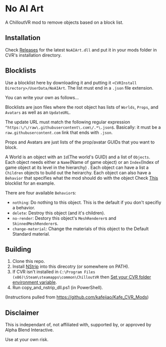# No AI Art

A ChilloutVR mod to remove objects based on a block list.

## Installation
Check [Releases](https://github.com/jll123567/NoAIArtMod/releases/latest) for the latest `NoAIArt.dll` and put it in your mods folder in CVR's installation directory.

## Blocklists

Use a blocklist here by downloading it and putting it `<CVRInstall Directory>/UserData/NoAIArt`.
The list must end in a `.json` file extension.

You can write your own as follows...

Blocklists are json files where the root object has lists of `Worlds`, `Props`, and `Avatars` as well as an `UpdateURL`.

The update URL must match the following regular expression `^https:\/\/raw\.githubusercontent\.com\/.*\.json$`.
Basically: it must be a `raw.githubusercontent.com` link that ends with `.json`.

Props and Avatars are just lists of the prop/avatar GUIDs that you want to block.

A World is an object with an `Id`(The world's GUID) and a list of `Objects`.
Each object needs either a `Name`(Name of game object) or an `Index`(Index of game object at its level in the hierarchy) .
Each object can have a list a `Children` objects to build out the heirarchy.
Each object can also have a `Behavior` that specifies what the mod should do with the object
Check [This](https://github.com/jll123567/NoAIArtMod/blob/main/BlockLists/JillsBlockList.json) blocklist for an example.

There are four available `Behavior`s:

 - `nothing`: Do nothing to this object. This is the default if you don't specifiy a behavior.
 - `delete`: Destroy this object (and it's children).
 - `no-render`: Destory this object's `MeshRenderer`s and `SkinnedMeshRenderer`s.
 - `change-material`: Change the materials of this object to the Default Standard material.

## Building
1. Clone this repo.
2. Install [NStrip](https://github.com/bbepis/NStrip) into this direcotry (or somewhere on PATH).
3. If CVR isn't installed in `C:\Program Files (x86)\Steam\steamapps\common\ChilloutVR` then [Set your CVR folder environment variable](https://github.com/kafeijao/Kafe_CVR_Mods#set-cvr-folder-environment-variable).
4. Run copy_and_nstrip_dll.ps1 (in PowerShell).

(Instructions pulled from https://github.com/kafeijao/Kafe_CVR_Mods)

## Disclaimer

This is independant of, not affiliated with, supported by, or approved by Alpha Blend Interactive.

Use at your own risk.
